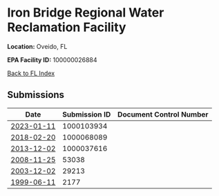 # Iron Bridge Regional Water Reclamation Facility

**Location:** Oveido, FL

**EPA Facility ID:** 100000026884

[Back to FL Index](../../index.md)

## Submissions

| Date | Submission ID | Document Control Number |
|------|--------------|-------------------------|
| [2023-01-11](submissions/1000103934.md) | 1000103934 |  |
| [2018-02-20](submissions/1000068089.md) | 1000068089 |  |
| [2013-12-02](submissions/1000037616.md) | 1000037616 |  |
| [2008-11-25](submissions/53038.md) | 53038 |  |
| [2003-12-02](submissions/29213.md) | 29213 |  |
| [1999-06-11](submissions/2177.md) | 2177 |  |
